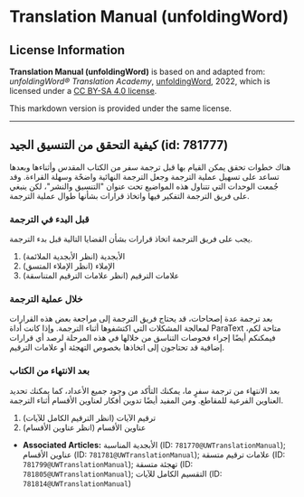 # Translation Manual (unfoldingWord)

## License Information

**Translation Manual (unfoldingWord)** is based on and adapted from: _unfoldingWord® Translation Academy_, [unfoldingWord](https://unfoldingword.org/utw), 2022, which is licensed under a [CC BY-SA 4.0 license](https://creativecommons.org/licenses/by-sa/4.0/legalcode.en).

This markdown version is provided under the same license.



--------------------------------

## كيفية التحقق من التنسيق الجيد (id: 781777)

هناك خطوات تحقق يمكن القيام بها قبل ترجمة سفر من الكتاب المقدس وأثناءها وبعدها تساعد على تسهيل عملية الترجمة وجعل الترجمة النهائية واضحًة وسهلة القراءة. وقد جُمعت الوحدات التي تتناول هذه المواضيع تحت عنوان "التنسيق والنشر"، لكن ينبغي على فريق الترجمة التفكير فيها واتخاذ قرارات بشأنها طوال عملية الترجمة.

### قبل البدء في الترجمة

يجب على فريق الترجمة اتخاذ قرارات بشأن القضايا التالية قبل بدء الترجمة.

1. الأبجدية (انظر الأبجدية الملائمة)
2. الإملاء (انظر الإملاء المتسق)
3. علامات الترقيم (انظر علامات الترقيم المتناسقة)

### خلال عملية الترجمة

بعد ترجمة عدة إصحاحات، قد يحتاج فريق الترجمة إلى مراجعة بعض هذه القرارات لمعالجة المشكلات التي اكتشفوها أثناء الترجمة. وإذا كانت أداة ParaText متاحة لكم، فيمكنكم أيضًا إجراء فحوصات التناسق من خلالها في هذه المرحلة لرصد أي قرارات إضافية قد تحتاجون إلى اتخاذها بخصوص التهجئة أو علامات الترقيم.

### بعد الانتهاء من الكتاب

بعد الانتهاء من ترجمة سفرٍ ما، يمكنك التأكد من وجود جميع الأعداد، كما يمكنك تحديد العناوين الفرعية للمقاطع. ومن المفيد أيضًا تدوين أفكار لعناوين الأقسام أثناء الترجمة.

1. ترقيم الآيات (انظر الترقيم الكامل للآيات)
2. عناوين الأقسام (انظر عناوين الأقسام)

* **Associated Articles:** الأبجدية المناسبة (ID: `781770@UWTranslationManual`); عناوين الأقسام (ID: `781781@UWTranslationManual`); علامات ترقيم متسقة (ID: `781799@UWTranslationManual`); تهجئة متسقة (ID: `781805@UWTranslationManual`); التقسيم الكامل للآيات (ID: `781814@UWTranslationManual`)


